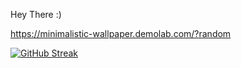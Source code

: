 Hey There :)

https://minimalistic-wallpaper.demolab.com/?random




[![GitHub Streak](https://streak-stats.demolab.com?user=RITIK-KHARYA&theme=dark&hide_border=true&border_radius=5)](https://git.io/streak-stats)
